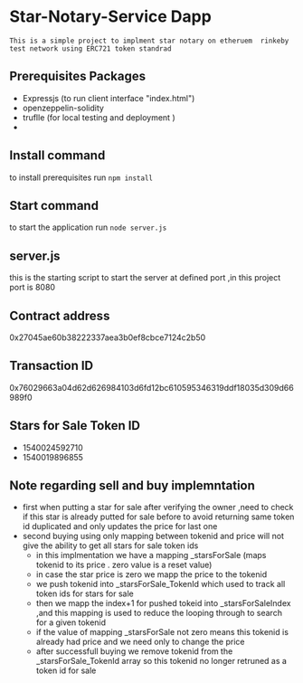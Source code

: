 # Star-Notary-Service Dapp
	This is a simple project to implment star notary on etheruem  rinkeby test network using ERC721 token standrad 

## Prerequisites Packages
   - Expressjs   (to run client interface "index.html")
   - openzeppelin-solidity 
   - truflle (for local testing and deployment )
   -
## Install command
  to install prerequisites   run  `npm install`	
## Start command
  to start the application run   `node server.js`
## server.js
   this is the starting script to start the server at defined port ,in this project port is 8080


## Contract address
   0x27045ae60b38222337aea3b0ef8cbce7124c2b50
## Transaction ID
   0x76029663a04d62d626984103d6fd12bc610595346319ddf18035d309d66989f0
## Stars for Sale Token ID
   - 1540024592710
   - 1540019896855

## Note regarding sell and buy implemntation
   - first when putting a star for sale after verifying the owner ,need to check if this star is already putted for sale before to avoid returning same token id duplicated and only updates the price for last one
   - second buying using only mapping between tokenid and price will not give the ability to get all stars for sale token ids
     - in this implmentation we have a mapping _starsForSale (maps tokenid to its price . zero value is a reset value)
     - in case the star price is zero we mapp the price to the tokenid
     - we push tokenid into _starsForSale_TokenId which used to track all token ids for stars for sale
     - then we mapp the index+1 for pushed tokeid into _starsForSaleIndex ,and this mapping is used to reduce the looping through to search for a given tokenid 
     - if the value of mapping _starsForSale not zero means this tokenid is already had price and we need only to change the price 
     - after successfull buying we remove tokenid from the  _starsForSale_TokenId array so this tokenid no longer retruned as a token id for sale
     
    


   
    